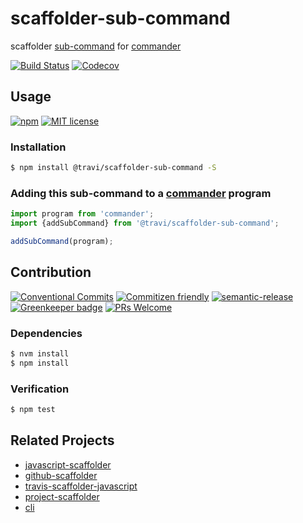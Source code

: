 # scaffolder-sub-command

scaffolder [sub-command](https://github.com/tj/commander.js#command-specific-options) for [commander](https://github.com/tj/commander.js)

<!-- status badges -->
[![Build Status][ci-badge]][ci-link]
[![Codecov](https://img.shields.io/codecov/c/github/travi/scaffolder-sub-command.svg)](https://codecov.io/github/travi/scaffolder-sub-command)

## Usage

<!-- consumer badges -->
[![npm][npm-badge]][npm-link]
[![MIT license][license-badge]][license-link]

### Installation

```sh
$ npm install @travi/scaffolder-sub-command -S
```

### Adding this sub-command to a [commander](https://github.com/tj/commander.js) program

```js
import program from 'commander';
import {addSubCommand} from '@travi/scaffolder-sub-command';

addSubCommand(program);
```

## Contribution

<!-- contribution badges -->
[![Conventional Commits][commit-convention-badge]][commit-convention-link]
[![Commitizen friendly][commitizen-badge]][commitizen-link]
[![semantic-release](https://img.shields.io/badge/%20%20%F0%9F%93%A6%F0%9F%9A%80-semantic--release-e10079.svg)](https://github.com/semantic-release/semantic-release)
[![Greenkeeper badge](https://badges.greenkeeper.io/travi/scaffolder-sub-command.svg)](https://greenkeeper.io/)
[![PRs Welcome][PRs-badge]][PRs-link]

### Dependencies

```sh
$ nvm install
$ npm install
```

### Verification

```sh
$ npm test
```

## Related Projects

* [javascript-scaffolder](https://npm.im/@travi/javascript-scaffolder)
* [github-scaffolder](https://npm.im/@travi/github-scaffolder)
* [travis-scaffolder-javascript](https://npm.im/@travi/travis-scaffolder-javascript)
* [project-scaffolder](https://npm.im/@travi/project-scaffolder)
* [cli](https://npm.im/@travi/cli)

[npm-link]: https://www.npmjs.com/package/@travi/scaffolder-sub-command
[npm-badge]: https://img.shields.io/npm/v/@travi/scaffolder-sub-command.svg
[license-link]: LICENSE
[license-badge]: https://img.shields.io/github/license/travi/scaffolder-sub-command.svg
[ci-link]: https://travis-ci.com/travi/scaffolder-sub-command
[ci-badge]: https://img.shields.io/travis/com/travi/scaffolder-sub-command/master.svg
[commit-convention-link]: https://conventionalcommits.org
[commit-convention-badge]: https://img.shields.io/badge/Conventional%20Commits-1.0.0-yellow.svg
[commitizen-link]: http://commitizen.github.io/cz-cli/
[commitizen-badge]: https://img.shields.io/badge/commitizen-friendly-brightgreen.svg
[PRs-link]: http://makeapullrequest.com
[PRs-badge]: https://img.shields.io/badge/PRs-welcome-brightgreen.svg

